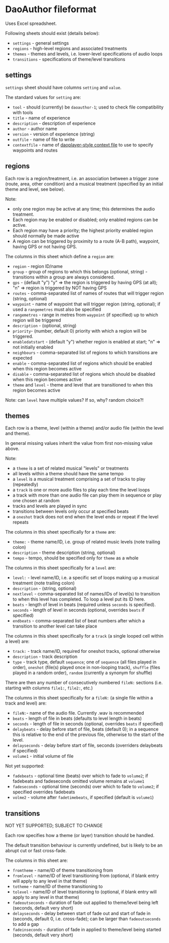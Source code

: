 # DaoAuthor fileformat

Uses Excel spreadsheet.

Following sheets should exist (details below):
- `settings` - general settings
- `regions` - high-level regions and associated treatments
- `themes` - themes and levels, i.e. lower-level specifications of audio loops
- `transitions` - specifications of theme/level transitions

## settings

`settings` sheet should have columns `setting` and `value`.

The standard values for `setting` are:
- `tool` - should (currently) be `daoauthor-1`; used to check file compatibility with tools
- `title` - name of experience
- `description` - description of experience
- `author` - author name
- `version` - version of experience (string)
- `outfile` - name of file to write 
- `contextfile` - name of [daoplayer-style context file](https://github.com/cgreenhalgh/daoplayer/blob/master/docs/fileformat.md) to use to specify waypoints and routes

## regions

Each row is a region/treatment, i.e. an association between a 
trigger zone (route, area, other condition) and a musical treatment 
(specified by an initial theme and level, see below).

Note:
- only one region may be active at any time; this determines the audio treatment.
- Each region may be enabled or disabled; only enabled regions can be active. 
- Each region may have a priority; the highest priority enabled region should normally be made active
- A region can be triggered by proximity to a route (A-B path), waypoint, having GPS or not having GPS.

The columns in this sheet which define a `region` are:
- `region` - region ID/name
- `group` - group of regions to which this belongs (optional, string) - transitions within a group are always considered.
- `gps` - (default "y") "y" => the region is triggered by having GPS (at all); "n" => region is triggered by NOT having GPS
- `routes` - comma-separated list of names of routes that will trigger region (string, optional)
- `waypoint` - name of waypoint that will trigger region (string, optional); if used a `rangemetres` must also be specified
- `rangemetres` - range in metres from `waypoint` (if specified) up to which region will be triggered
- `description` - (optional, string)
- `priority`- (number, default 0) priority with which a region will be triggered.
- `enabledatstart` - (default "y") whether region is enabled at start; "n" => not initially enabled
- `neighbours` - comma-separated list of regions to which transitions are expected
- `enable` - comma-separated list of regions which should be enabled when this region becomes active
- `disable` - comma-separated list of regions which should be disabled when this region becomes active
- `theme` and `level` - theme and level that are transitioned to when this region becomes active 

Note: can `level` have multiple values? If so, why? random choice?!

## themes

Each row is a theme, level (within a theme) and/or audio file (within the level and theme).

In general missing values inherit the value from first non-missing value above.

Note:
- a `theme` is a set of related musical "levels" or treatments
- all levels within a theme should have the same tempo
- a `level` is a musical treatment comprising a set of tracks to play (repeatedly)
- a `track` is one or more audio files to play each time the level loops
- a track with more than one audio file can play them in sequence or play one chosen at random
- tracks and levels are played in sync
- transitions between levels only occur at specified beats
- a `oneshot` track does not end when the level ends or repeat if the level repeats

The columns in this sheet specifically for a `theme` are:
- `theme:` - theme name/ID, i.e. group of related music levels (note trailing colon)
- `description` - theme description (string, optional)
- `tempo` - tempo, should be specified only for `theme` as a whole

The columns in this sheet specifically for a `level` are:
- `level:` - level name/ID, i.e. a specific set of loops making up a musical treatment (note trailing colon)
- `description` - (string, optional)
- `nextlevel` - comma-separated list of names/IDs of level(s) to transition to when this level has completed. To loop a level put its ID here. 
- `beats` - length of level in beats (required unless `seconds` is specified).
- `seconds` - length of level in seconds (optional, overrides `beats` if specified)
- `endbeats` - comma-separated list of beat numbers after which a transition to another level can take place

The columns in this sheet specifically for a `track` (a single looped cell within a level) are:
- `track:` - track name/ID, required for oneshot tracks, optional otherwise
- `description` - track description
- `type` - track type, default `sequence`; one of `sequence` (all files played in order), `oneshot` (file(s) played once in non-looping track), `shuffle` (files played in a random order), `random` (currently a synonym for shuffle)

There are then any number of consecutively numbered `fileN:` sections (i.e. starting with columns `file1:`, `file2:`, etc.)

The columns in this sheet specifically for a `fileN:` (a single file within a track and level) are:
- `fileN:`- name of the audio file. Currently .wav is recommended
- `beats` - length of file in beats (defaults to level length in beats)
- `seconds` - length of file in seconds (optional, overrides `beats` if specified)
- `delaybeats` - delay before start of file, beats (default 0); in a sequence this is relative to the end of the previous file, otherwise to the start of the level.
- `delayseconds` - delay before start of file, seconds (overriders delaybeats if specified)
- `volume1` - initial volume of file

Not yet supported:
- `fadebeats` - optional time (beats) over which to fade to `volume2`; if fadebeats and fadeseconds omitted volume remains at `volume1`
- `fadeseconds` - optional time (seconds) over which to fade to `volume2`; if specified overrides fadebeats
- `volme2` - volume after `fadetimebeats`, if specified (default is `volume1`)

## transitions

NOT YET SUPPORTED; SUBJECT TO CHANGE

Each row specifies how a theme (or layer) transition should be handled.

The default transition behaviour is currently undefined, but is likely to be an abrupt cut or fast cross-fade.

The columns in this sheet are:
- `fromtheme` - name/ID of theme transitioning from
- `fromlevel` - name/ID of level transitioning from (optional, if blank entry will apply to any level in that theme)
- `totheme` - name/ID of theme transitioning to
- `tolevel` - name/ID of level transitioning to (optional, if blank entry will apply to any level in that theme)
- `fadeoutseconds` - duration of fade out applied to theme/level being left (seconds, default very short)
- `delayseconds` - delay between start of fade out and start of fade in (seconds, default 0, i.e. cross-fade); can be larger than `fadeoutseconds` to add a gap
- `fadeinseconds` - duration of fade in applied to theme/level being started (seconds, default very short)

